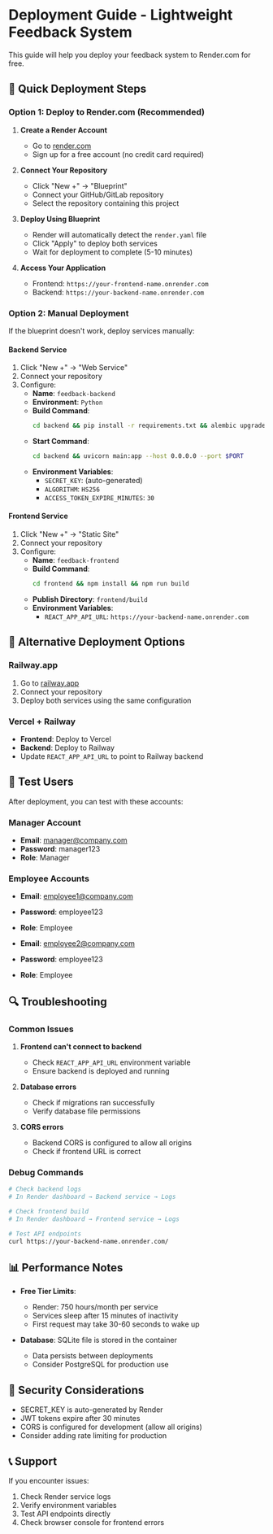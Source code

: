 # Deployment Guide - Lightweight Feedback System

This guide will help you deploy your feedback system to Render.com for free.

## 🚀 Quick Deployment Steps

### Option 1: Deploy to Render.com (Recommended)

1. **Create a Render Account**
   - Go to [render.com](https://render.com)
   - Sign up for a free account (no credit card required)

2. **Connect Your Repository**
   - Click "New +" → "Blueprint"
   - Connect your GitHub/GitLab repository
   - Select the repository containing this project

3. **Deploy Using Blueprint**
   - Render will automatically detect the `render.yaml` file
   - Click "Apply" to deploy both services
   - Wait for deployment to complete (5-10 minutes)

4. **Access Your Application**
   - Frontend: `https://your-frontend-name.onrender.com`
   - Backend: `https://your-backend-name.onrender.com`

### Option 2: Manual Deployment

If the blueprint doesn't work, deploy services manually:

#### Backend Service
1. Click "New +" → "Web Service"
2. Connect your repository
3. Configure:
   - **Name**: `feedback-backend`
   - **Environment**: `Python`
   - **Build Command**: 
     ```bash
     cd backend && pip install -r requirements.txt && alembic upgrade head && python seed.py
     ```
   - **Start Command**: 
     ```bash
     cd backend && uvicorn main:app --host 0.0.0.0 --port $PORT
     ```
   - **Environment Variables**:
     - `SECRET_KEY`: (auto-generated)
     - `ALGORITHM`: `HS256`
     - `ACCESS_TOKEN_EXPIRE_MINUTES`: `30`

#### Frontend Service
1. Click "New +" → "Static Site"
2. Connect your repository
3. Configure:
   - **Name**: `feedback-frontend`
   - **Build Command**: 
     ```bash
     cd frontend && npm install && npm run build
     ```
   - **Publish Directory**: `frontend/build`
   - **Environment Variables**:
     - `REACT_APP_API_URL`: `https://your-backend-name.onrender.com`

## 🔧 Alternative Deployment Options

### Railway.app
1. Go to [railway.app](https://railway.app)
2. Connect your repository
3. Deploy both services using the same configuration

### Vercel + Railway
- **Frontend**: Deploy to Vercel
- **Backend**: Deploy to Railway
- Update `REACT_APP_API_URL` to point to Railway backend

## 📝 Test Users

After deployment, you can test with these accounts:

### Manager Account
- **Email**: manager@company.com
- **Password**: manager123
- **Role**: Manager

### Employee Accounts
- **Email**: employee1@company.com
- **Password**: employee123
- **Role**: Employee

- **Email**: employee2@company.com
- **Password**: employee123
- **Role**: Employee

## 🔍 Troubleshooting

### Common Issues

1. **Frontend can't connect to backend**
   - Check `REACT_APP_API_URL` environment variable
   - Ensure backend is deployed and running

2. **Database errors**
   - Check if migrations ran successfully
   - Verify database file permissions

3. **CORS errors**
   - Backend CORS is configured to allow all origins
   - Check if frontend URL is correct

### Debug Commands

```bash
# Check backend logs
# In Render dashboard → Backend service → Logs

# Check frontend build
# In Render dashboard → Frontend service → Logs

# Test API endpoints
curl https://your-backend-name.onrender.com/
```

## 📊 Performance Notes

- **Free Tier Limits**: 
  - Render: 750 hours/month per service
  - Services sleep after 15 minutes of inactivity
  - First request may take 30-60 seconds to wake up

- **Database**: SQLite file is stored in the container
  - Data persists between deployments
  - Consider PostgreSQL for production use

## 🔐 Security Considerations

- SECRET_KEY is auto-generated by Render
- JWT tokens expire after 30 minutes
- CORS is configured for development (allow all origins)
- Consider adding rate limiting for production

## 📞 Support

If you encounter issues:
1. Check Render service logs
2. Verify environment variables
3. Test API endpoints directly
4. Check browser console for frontend errors 